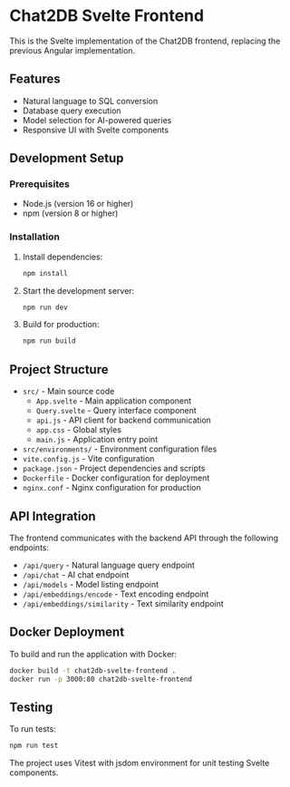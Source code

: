 # Chat2DB Svelte Frontend

This is the Svelte implementation of the Chat2DB frontend, replacing the previous Angular implementation.

## Features

- Natural language to SQL conversion
- Database query execution
- Model selection for AI-powered queries
- Responsive UI with Svelte components

## Development Setup

### Prerequisites

- Node.js (version 16 or higher)
- npm (version 8 or higher)

### Installation

1. Install dependencies:
   ```bash
   npm install
   ```

2. Start the development server:
   ```bash
   npm run dev
   ```

3. Build for production:
   ```bash
   npm run build
   ```

## Project Structure

- `src/` - Main source code
  - `App.svelte` - Main application component
  - `Query.svelte` - Query interface component
  - `api.js` - API client for backend communication
  - `app.css` - Global styles
  - `main.js` - Application entry point
- `src/environments/` - Environment configuration files
- `vite.config.js` - Vite configuration
- `package.json` - Project dependencies and scripts
- `Dockerfile` - Docker configuration for deployment
- `nginx.conf` - Nginx configuration for production

## API Integration

The frontend communicates with the backend API through the following endpoints:

- `/api/query` - Natural language query endpoint
- `/api/chat` - AI chat endpoint
- `/api/models` - Model listing endpoint
- `/api/embeddings/encode` - Text encoding endpoint
- `/api/embeddings/similarity` - Text similarity endpoint

## Docker Deployment

To build and run the application with Docker:

```bash
docker build -t chat2db-svelte-frontend .
docker run -p 3000:80 chat2db-svelte-frontend
```

## Testing

To run tests:

```bash
npm run test
```

The project uses Vitest with jsdom environment for unit testing Svelte components.
